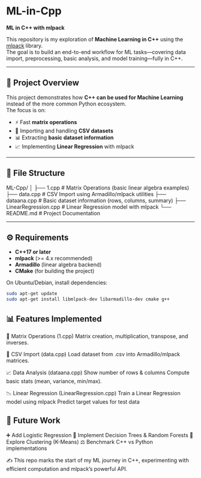 # ML-in-Cpp

**ML in C++ with mlpack**

This repository is my exploration of **Machine Learning in C++** using the [mlpack](https://www.mlpack.org/) library.  
The goal is to build an end-to-end workflow for ML tasks—covering data import, preprocessing, basic analysis, and model training—fully in C++.

---

## 🚀 Project Overview

This project demonstrates how **C++ can be used for Machine Learning** instead of the more common Python ecosystem.  
The focus is on:

- ⚡ Fast **matrix operations**  
- 📂 Importing and handling **CSV datasets**  
- 📊 Extracting **basic dataset information**  
- 📈 Implementing **Linear Regression** with mlpack  

---

## 📂 File Structure

ML-Cpp/
│
├── 1.cpp # Matrix Operations (basic linear algebra examples)
├── data.cpp # CSV Import using Armadillo/mlpack utilities
├── dataana.cpp # Basic dataset information (rows, columns, summary)
├── LinearRegression.cpp # Linear Regression model with mlpack
└── README.md # Project Documentation


---

## ⚙️ Requirements

- **C++17 or later**  
- **mlpack** (>= 4.x recommended)  
- **Armadillo** (linear algebra backend)  
- **CMake** (for building the project)  

On Ubuntu/Debian, install dependencies:

```bash
sudo apt-get update
sudo apt-get install libmlpack-dev libarmadillo-dev cmake g++
```


## 📊 Features Implemented

🔢 Matrix Operations (1.cpp)
Matrix creation, multiplication, transpose, and inverses.

📂 CSV Import (data.cpp)
Load dataset from .csv into Armadillo/mlpack matrices.

📈 Data Analysis (dataana.cpp)
Show number of rows & columns
Compute basic stats (mean, variance, min/max).

📉 Linear Regression (LinearRegression.cpp)
Train a Linear Regression model using mlpack
Predict target values for test data

## 🔮 Future Work

➕ Add Logistic Regression
🌳 Implement Decision Trees & Random Forests
🎯 Explore Clustering (K-Means)
⚖️ Benchmark C++ vs Python implementations

✍️ This repo marks the start of my ML journey in C++, experimenting with efficient computation and mlpack’s powerful API.
